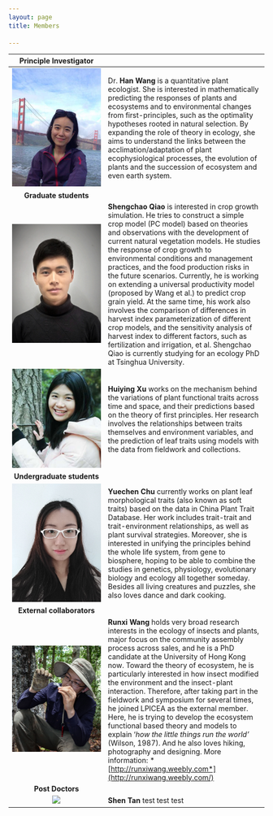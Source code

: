```yaml
---
layout: page
title: Members

---
```


|                    Principle Investigator                    |                                                              |
| :----------------------------------------------------------: | :----------------------------------------------------------- |
| ![wang](https://raw.githubusercontent.com/LPICEA/lpicea.github.io/master/screenshots/wanghan.jpeg) | Dr. **Han Wang** is a quantitative plant ecologist. She is interested in mathematically predicting the responses of plants and ecosystems and to environmental changes from first-principles, such as the optimality hypotheses rooted in natural selection. By expanding the role of theory in ecology, she aims to understand the links between the acclimation/adaptation of plant ecophysiological processes, the evolution of plants and the succession of ecosystem and even earth system. |
|                  **Graduate&nbsp;students**                  |                                                              |
| ![Qiao](https://raw.githubusercontent.com/LPICEA/lpicea.github.io/master/screenshots/Qiao.png) | **Shengchao Qiao** is interested in crop growth simulation. He tries to construct a simple crop model (PC model) based on theories and observations with the development of current natural vegetation models. He studies the response of crop growth to environmental conditions and management practices, and the food production risks in the future scenarios. Currently, he is working on extending a universal productivity model (proposed by Wang et al.) to predict crop grain yield. At the same time, his work also involves the comparison of differences in harvest index parameterization of different crop models, and the sensitivity analysis of harvest index to different factors, such as fertilization and irrigation, et al. Shengchao Qiao is currently studying for an ecology PhD at Tsinghua University. |
| ![xu](https://raw.githubusercontent.com/LPICEA/lpicea.github.io/master/screenshots/xu.jpeg) | **Huiying Xu** works on the mechanism behind the variations of plant functional traits across time and space, and their predictions based on the theory of first principles. Her research involves the relationships between traits themselves and environment variables, and the prediction of leaf traits using models with the data from fieldwork and collections. |
|               **Undergraduate&nbsp;students**                |                                                              |
| ![Chu](https://raw.githubusercontent.com/LPICEA/lpicea.github.io/master/screenshots/Chu.png) | **Yuechen Chu** currently works on plant leaf morphological traits (also known as soft traits) based on the data in China Plant Trait Database. Her work includes trait-trait and trait-environment relationships, as well as plant survival strategies. Moreover, she is interested in unifying the principles behind the whole life system, from gene to biosphere, hoping to be able to combine the studies in genetics, physiology, evolutionary biology and ecology all together someday. Besides all living creatures and puzzles, she also loves dance and dark cooking. |
|               **External&nbsp;collaborators**                |                                                              |
| ![wangrunxi](https://raw.githubusercontent.com/LPICEA/lpicea.github.io/master/screenshots/wangrunxi.png) | **Runxi Wang** holds very broad research interests in the ecology of insects and plants, major focus on the community assembly process across sales, and he is a PhD candidate at the University of Hong Kong now. Toward the theory of ecosystem, he is particularly interested in how insect modified the environment and the insect-plant interaction. Therefore, after taking part in the fieldwork and symposium for several times, he joined LPICEA as the external member. Here, he is trying to develop the ecosystem functional based theory and models to explain ‘*how the little things run the world’*  (Wilson, 1987). And he also loves hiking, photography and designing. More information: *[http://runxiwang.weebly.com*](http://runxiwang.weebly.com/) |
|                      **Post  Doctors**                       |                                                              |
| ![](C:\Users\tansh\Desktop\9d00b4e2134258475b0e948883b785b.jpg) | **Shen Tan** test test test                                  |

